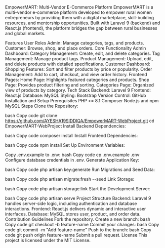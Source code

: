 EmpowerMART: Multi-Vendor E-Commerce Platform
EmpowerMART is a multi-vendor e-commerce platform developed to empower rural women entrepreneurs by providing them with a digital marketplace, skill-building resources, and mentorship opportunities. Built with Laravel 9 (backend) and React.js (frontend), the platform bridges the gap between rural businesses and global markets.

Features
User Roles
Admin: Manage categories, tags, and products.
Customer: Browse, shop, and place orders.
Core Functionality
Admin Dashboard:
Category Management: Create, edit, and delete categories.
Tag Management: Manage product tags.
Product Management: Upload, edit, and delete products with detailed specifications.
Customer Dashboard:
Shopping Features: Sort and filter products by price or popularity.
Order Management: Add to cart, checkout, and view order history.
Frontend Pages:
Home Page: Highlights featured categories and products.
Shop Page: Provides product filtering and sorting.
Categories Page: Organized view of products by category.
Tech Stack
Backend: Laravel 9
Frontend: React.js
Database: MySQL
Styling: Bootstrap
Version Control: GitHub
Installation and Setup
Prerequisites
PHP >= 8.1
Composer
Node.js and npm
MySQL
Steps
Clone the Repository:

bash
Copy code
git clone https://github.com/AYESHA19SIDDIQA/EmpowerMART-WebProject.git
cd EmpowerMART-WebProject
Install Backend Dependencies:

bash
Copy code
composer install
Install Frontend Dependencies:

bash
Copy code
npm install
Set Up Environment Variables:

Copy .env.example to .env:
bash
Copy code
cp .env.example .env
Configure database credentials in .env.
Generate Application Key:

bash
Copy code
php artisan key:generate
Run Migrations and Seed Data:

bash
Copy code
php artisan migrate:fresh --seed
Link Storage:

bash
Copy code
php artisan storage:link
Start the Development Server:

bash
Copy code
php artisan serve
Project Structure
Backend: Laravel 9 handles server-side logic, including authentication and database interactions.
Frontend: React.js delivers dynamic and interactive user interfaces.
Database: MySQL stores user, product, and order data.
Contribution Guidelines
Fork the repository.
Create a new branch:
bash
Copy code
git checkout -b feature-name
Commit your changes:
bash
Copy code
git commit -m "Add feature-name"
Push to the branch:
bash
Copy code
git push origin feature-name
Submit a pull request.
License
This project is licensed under the MIT License.

